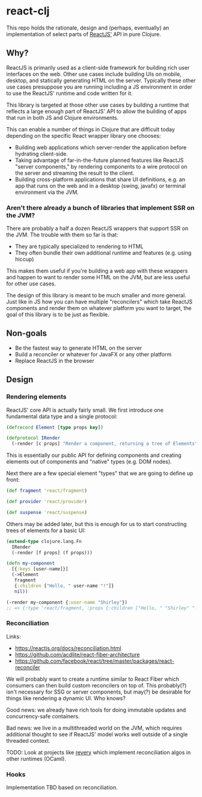 # react-clj

This repo holds the rationale, design and (perhaps, eventually) an
implementation of select parts of [ReactJS'](https://reactjs.org/) API in pure
Clojure.

## Why?

ReactJS is primarily used as a client-side framework for building rich user
interfaces on the web. Other use cases include building UIs on mobile, desktop,
and statically generating HTML on the server. Typically these other use cases
presuppose you are running including a JS environment in order to use the
ReactJS' runtime and code written for it.

This library is targeted at those other use cases by building a runtime that
reflects a large enough part of ReactJS' API to allow the building of apps that
run in both JS and Clojure environments.

This can enable a number of things in Clojure that are difficult today depending
on the specific React wrapper library one chooses:
* Building web applications which server-render the application before hydrating
  client-side.
* Taking advantage of far-in-the-future planned features like ReactJS "server
  components," by rendering components to a wire protocol on the server and
  streaming the result to the client.
* Building cross-platform applications that share UI definitions, e.g. an app
  that runs on the web and in a desktop (swing, javafx) or terminal environment
  via the JVM.

### Aren't there already a bunch of libraries that implement SSR on the JVM?

There are probably a half a dozen ReactJS wrappers that support SSR on the JVM.
The trouble with them so far is that:
* They are typically specialized to rendering to HTML
* They often bundle their own additional runtime and features (e.g. using 
  hiccup)

This makes them useful if you're building a web app with these wrappers and
happen to want to render some HTML on the JVM, but are less useful for other
use cases.

The design of this library is meant to be much smaller and more general. Just
like in JS how you can have multiple "reconcilers" which take ReactJS components
and render them on whatever platform you want to target, the goal of this
library is to be just as flexible.

## Non-goals

* Be the fastest way to generate HTML on the server
* Build a reconciler or whatever for JavaFX or any other platform
* Replace ReactJS in the browser

## Design

### Rendering elements

ReactJS' core API is actually fairly small. We first introduce one fundamental
data type and a single protocol:

```clojure
(defrecord Element [type props key])

(defprotocol IRender
  (-render [c props] "Render a component, returning a tree of Elements"))
```

This is essentially our public API for defining components and creating elements
out of components and "native" types (e.g. DOM nodes).

Next there are a few special element "types" that we are going to define up
front:

```clojure
(def fragment 'react/fragment)

(def provider 'react/provider)

(def suspense 'react/suspense)
```

Others may be added later, but this is enough for us to start constructing
trees of elements for a basic UI:

```clojure
(extend-type clojure.lang.Fn
  IRender
  (-render [f props] (f props)))

(defn my-component
  [{:keys [user-name]}]
  (->Element
   fragment
   {:children ["Hello, " user-name "!"]}
   nil))

(-render my-component {:user-name "Shirley"})
;; => {:type 'react/fragment, :props {:children ["Hello, " "Shirley" "!"]}, :key nil}
```

### Reconciliation

Links:
* https://reactjs.org/docs/reconciliation.html
* https://github.com/acdlite/react-fiber-architecture
* https://github.com/facebook/react/tree/master/packages/react-reconciler

We will probably want to create a runtime similar to React Fiber which consumers
can then build custom reconcilers on top of. This probably(?) isn't necessary
for SSG or server components, but may(?) be desirable for things like rendering
a dynamic UI. Who knows?

Good news: we already have rich tools for doing immutable updates and
concurrency-safe containers.

Bad news: we live in a multithreaded world on the JVM, which requires additional
thought to see if ReactJS' model works well outside of a single threaded
context.

TODO: Look at projects like [revery](https://github.com/revery-ui/revery) which
implement reconciliation algos in other runtimes (OCaml).

### Hooks

Implementation TBD based on reconciliation.
